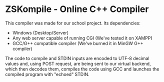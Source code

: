 # ZSKompile - Online C++ Compiler
This compiler was made for our school project.
Its dependencies:
* Windows (Desktop/Server)
* Any web server capable of running CGI (We've tested it on XAMPP)
* GCC/G++ compatible compiler (We've burned it in MinGW G++ compiler)

The code to compile and STDIN inputs are encoded to UTF-8 decimal values and, using POST request, are being sent to our virtual backend, which then decodes them, compiles the code using GCC and launches the compiled program with "echoed" STDIN.